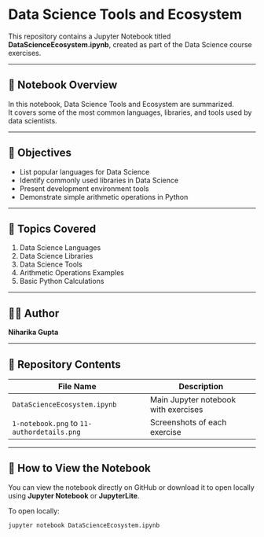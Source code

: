 # Data Science Tools and Ecosystem

This repository contains a Jupyter Notebook titled **DataScienceEcosystem.ipynb**, created as part of the Data Science course exercises.

---

## 📘 Notebook Overview

In this notebook, Data Science Tools and Ecosystem are summarized.  
It covers some of the most common languages, libraries, and tools used by data scientists.

---

## 🎯 Objectives

- List popular languages for Data Science  
- Identify commonly used libraries in Data Science  
- Present development environment tools  
- Demonstrate simple arithmetic operations in Python  

---

## 🧠 Topics Covered

1. Data Science Languages  
2. Data Science Libraries  
3. Data Science Tools  
4. Arithmetic Operations Examples  
5. Basic Python Calculations  

---

## 🧑‍💻 Author

**Niharika Gupta**  

---

## 🔗 Repository Contents

| File Name | Description |
|------------|-------------|
| `DataScienceEcosystem.ipynb` | Main Jupyter notebook with exercises |
| `1-notebook.png` to `11-authordetails.png` | Screenshots of each exercise |

---

## 📝 How to View the Notebook

You can view the notebook directly on GitHub or download it to open locally using **Jupyter Notebook** or **JupyterLite**.

To open locally:
```bash
jupyter notebook DataScienceEcosystem.ipynb
